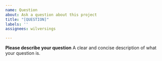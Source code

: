 ```yaml
---
name: Question
about: Ask a question about this project
title: "[QUESTION]"
labels: ''
assignees: wilversings

---
```


**Please describe your question**
A clear and concise description of what your question is.
